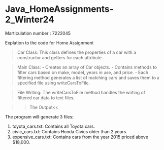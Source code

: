 # Java_HomeAssignments-2_Winter24

Marticulation number : 7222045

Explation to the code for Home Assignment

> Car Class: This class defines the properties of a car with a constructor and getters for each attribute.

> Main Class:
    - Creates an array of Car objects.
    - Contains methods to filter cars based on make, model, years in use, and price.
    - Each filtering method generates a list of matching cars and saves them to a specified file using writeCarsToFile.

> File Writing: The writeCarsToFile method handles the writing of filtered car data to text files.

>>The Output<<

The program will generate 3 files:
 1. toyota_cars.txt: Contains all Toyota cars.
 2. civic_cars.txt: Contains Honda Civics older than 2 years.
 3. expensive_cars.txt: Contains cars from the year 2015 priced above $18,000.
